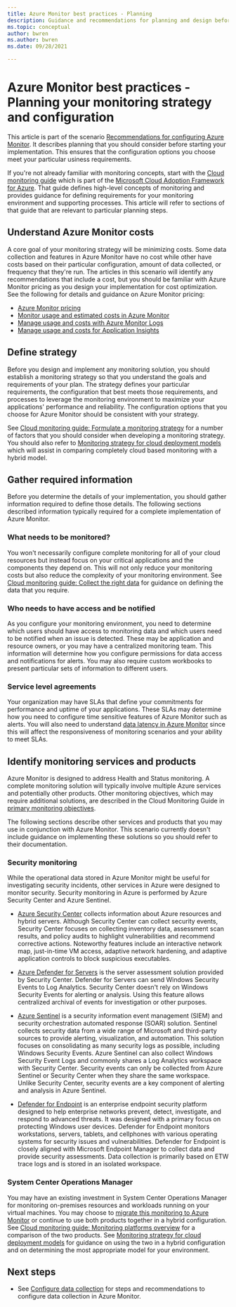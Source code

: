 ```yaml
---
title: Azure Monitor best practices - Planning
description: Guidance and recommendations for planning and design before deploying Azure Monitor.
ms.topic: conceptual
author: bwren
ms.author: bwren
ms.date: 09/28/2021

---
```


# Azure Monitor best practices - Planning your monitoring strategy and configuration
This article is part of the scenario [Recommendations for configuring Azure Monitor](best-practices.md). It describes planning that you should consider before starting your implementation. This ensures that the configuration options you choose meet your particular usiness requirements.

If you're not already familiar with monitoring concepts, start with the [Cloud monitoring guide](https://docs.microsoft.com/azure/cloud-adoption-framework/manage/monitor/) which is part of the [Microsoft Cloud Adoption Framework for Azure](/cloud-adoption-framework/). That guide defines high-level concepts of monitoring and provides guidance for defining requirements for your monitoring environment and supporting processes. This article will refer to sections of that guide that are relevant to particular planning steps.
## Understand Azure Monitor costs
A core goal of your monitoring strategy will be minimizing costs. Some data collection and features in Azure Monitor have no cost while other have costs based on their particular configuration, amount of data collected, or frequency that they're run. The articles in this scenario will identify any recommendations that include a cost, but you should be familiar with Azure Monitor pricing as you design your implementation for cost optimization. See the following for details and guidance on Azure Monitor pricing:

- [Azure Monitor pricing](https://azure.microsoft.com/pricing/details/monitor/)
- [Monitor usage and estimated costs in Azure Monitor](usage-estimated-costs.md)
- [Manage usage and costs with Azure Monitor Logs](logs/manage-cost-storage.md)
- [Manage usage and costs for Application Insights](app/pricing.md)

## Define strategy
Before you design and implement any monitoring solution, you should establish a monitoring strategy so that you understand the goals and requirements of your plan. The strategy defines your particular requirements, the configuration that best meets those requirements, and processes to leverage the monitoring environment to maximize your applications' performance and reliability. The configuration options that you choose for Azure Monitor should be consistent with your strategy.

See [Cloud monitoring guide: Formulate a monitoring strategy](https://docs.microsoft.com/azure/cloud-adoption-framework/strategy/monitoring-strategy) for a number of factors that you should consider when developing a monitoring strategy. You should also refer to [Monitoring strategy for cloud deployment models](https://docs.microsoft.com/azure/cloud-adoption-framework/manage/monitor/cloud-models-monitor-overview) which will assist in comparing completely cloud based monitoring with a hybrid model. 

## Gather required information
Before you determine the details of your implementation, you should gather information required to define those details. The following sections described information typically required for a complete implementation of Azure Monitor.

 ### What needs to be monitored?
 You won't necessarily configure complete monitoring for all of your cloud resources but instead focus on your critical applications and the components they depend on. This will not only reduce your monitoring costs but also reduce the complexity of your monitoring environment. See [Cloud monitoring guide: Collect the right data](https://docs.microsoft.com/azure/cloud-adoption-framework/manage/monitor/data-collection) for guidance on defining the data that you require.

### Who needs to have access and be notified
As you configure your monitoring environment, you need to determine which users should have access to monitoring data and which users need to be notified when an issue is detected. These may be application and resource owners, or you may have a centralized monitoring team. This information will determine how you configure permissions for data access and notifications for alerts. You may also require custom workbooks to present particular sets of information to different users.

### Service level agreements 
Your organization may have SLAs that define your commitments for performance and uptime of your applications. These SLAs may determine how you need to configure time sensitive features of Azure Monitor such as alerts. You will also need to understand [data latency in Azure Monitor](logs/data-ingestion-time.md) since this will affect the responsiveness of monitoring scenarios and your ability to meet SLAs.

## Identify monitoring services and products
Azure Monitor is designed to address Health and Status monitoring. A complete monitoring solution will typically involve multiple Azure services and potentially other products. Other monitoring objectives, which may require additional solutions, are described in the Cloud Monitoring Guide in [primary monitoring objectives](https://docs.microsoft.com/azure/cloud-adoption-framework/strategy/monitoring-strategy#formulate-monitoring-requirements). 

The following sections describe other services and products that you may use in conjunction with Azure Monitor. This scenario currently doesn't include guidance on implementing these solutions so you should refer to their documentation.

### Security monitoring
While the operational data stored in Azure Monitor might be useful for investigating security incidents, other services in Azure were designed to monitor security. Security monitoring in Azure is performed by Azure Security Center and Azure Sentinel.

- [Azure Security Center](../security-center/security-center-introduction.md) collects information about Azure resources and hybrid servers. Although Security Center can collect security events, Security Center focuses on collecting inventory data, assessment scan results, and policy audits to highlight vulnerabilities and recommend corrective actions. Noteworthy features include an interactive network map, just-in-time VM access, adaptive network hardening, and adaptive application controls to block suspicious executables.

- [Azure Defender for Servers](../security-center/azure-defender.md) is the server assessment solution provided by Security Center. Defender for Servers can send Windows Security Events to Log Analytics. Security Center doesn't rely on Windows Security Events for alerting or analysis. Using this feature allows centralized archival of events for investigation or other purposes.

- [Azure Sentinel](../sentinel/overview.md) is a security information event management (SIEM) and security orchestration automated response (SOAR) solution. Sentinel collects security data from a wide range of Microsoft and third-party sources to provide alerting, visualization, and automation. This solution focuses on consolidating as many security logs as possible, including Windows Security Events. Azure Sentinel can also collect Windows Security Event Logs and commonly shares a Log Analytics workspace with Security Center. Security events can only be collected from Azure Sentinel or Security Center when they share the same workspace. Unlike Security Center, security events are a key component of alerting and analysis in Azure Sentinel.

- [Defender for Endpoint](/microsoft-365/security/defender-endpoint/microsoft-defender-endpoint) is an enterprise endpoint security platform designed to help enterprise networks prevent, detect, investigate, and respond to advanced threats. It was designed with a primary focus on protecting Windows user devices. Defender for Endpoint monitors workstations, servers, tablets, and cellphones with various operating systems for security issues and vulnerabilities. Defender for Endpoint is closely aligned with Microsoft Endpoint Manager to collect data and provide security assessments. Data collection is primarily based on ETW trace logs and is stored in an isolated workspace.


### System Center Operations Manager
You may have an existing investment in System Center Operations Manager for monitoring on-premises resources and workloads running on your virtual machines. You may choose to [migrate this monitoring to Azure Monitor](azure-monitor-operations-manager.md) or continue to use both products together in a hybrid configuration. See  [Cloud monitoring guide: Monitoring platforms overview](https://docs.microsoft.com/azure/cloud-adoption-framework/manage/monitor/platform-overview) for a comparison of the two products. See [Monitoring strategy for cloud deployment models](https://docs.microsoft.com/azure/cloud-adoption-framework/manage/monitor/cloud-models-monitor-overview) for guidance on using the two in a hybrid configuration and on determining the most appropriate model for your environment.



## Next steps

- See [Configure data collection](best-practices-data-collection.md) for steps and recommendations to configure data collection in Azure Monitor.
